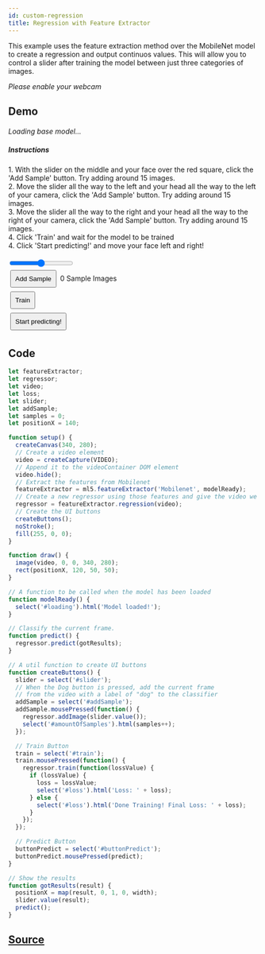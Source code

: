 ```yaml
---
id: custom-regression
title: Regression with Feature Extractor
---
```


This example uses the feature extraction method over the MobileNet model to create a regression and output continuos values. This will allow you to control a slider after training the model between just three categories of images.

*Please enable your webcam*

## Demo

<style>
  .example button {
    margin: 4px;
    padding: 8px;
  }
  .example video{
    width: 300;
    height: 300;
  }
  .example p{
    display: inline;
    font-size: 14px;
  }
  .example h6{
    font-size: 14px;
    margin-bottom: 10px;
  }
</style>

<div class="example">
  <div id="videoContainer"></div>
  <h6 id="loading">Loading base model...</h6>
  <h5>Instructions</h5>
  <p>1. With the slider on the middle and your face over the red square, click the 'Add Sample' button. Try adding around 15 images.</p>
  <br>
  <p>2. Move the slider all the way to the left and your head all the way to the left of your camera, click the 'Add Sample' button. Try adding around 15 images.</p>
  <br>
  <p>3. Move the slider all the way to the right and your head all the way to the right of your camera, click the 'Add Sample' button. Try adding around 15 images.</p>
  <br>
  <p>4. Click 'Train' and wait for the model to be trained</p>
  <br>
  <p>4. Click 'Start predicting!' and move your face left and right!</p>
  <br>
  <br>

  
  <input type="range" name="slider" id="slider" min="0.01" max="1.0" step="0.01" value="0.5">
  <br>
  <p>
    <button id="addSample">Add Sample</button>
    <p><span id="amountOfSamples">0</span> Sample Images</p>
  </p>

  <br/>
  <p><button id="train">Train</button><span id="loss"></span></p>
  <br/>
  <p>
    <button id="buttonPredict">Start predicting!</button><br>
  </p>
</div>

<script src="assets/scripts/example-custom-regression.js"></script>

## Code

```javascript
let featureExtractor;
let regressor;
let video;
let loss;
let slider;
let addSample;
let samples = 0;
let positionX = 140;

function setup() {
  createCanvas(340, 280);
  // Create a video element
  video = createCapture(VIDEO);
  // Append it to the videoContainer DOM element
  video.hide();
  // Extract the features from Mobilenet
  featureExtractor = ml5.featureExtractor('Mobilenet', modelReady);
  // Create a new regressor using those features and give the video we want to use
  regressor = featureExtractor.regression(video);
  // Create the UI buttons
  createButtons();
  noStroke();
  fill(255, 0, 0);
}

function draw() {
  image(video, 0, 0, 340, 280);
  rect(positionX, 120, 50, 50);
}

// A function to be called when the model has been loaded
function modelReady() {
  select('#loading').html('Model loaded!');
}

// Classify the current frame.
function predict() {
  regressor.predict(gotResults);
}

// A util function to create UI buttons
function createButtons() {
  slider = select('#slider');
  // When the Dog button is pressed, add the current frame
  // from the video with a label of "dog" to the classifier
  addSample = select('#addSample');
  addSample.mousePressed(function() {
    regressor.addImage(slider.value());
    select('#amountOfSamples').html(samples++);
  });

  // Train Button
  train = select('#train');
  train.mousePressed(function() {
    regressor.train(function(lossValue) {
      if (lossValue) {
        loss = lossValue;
        select('#loss').html('Loss: ' + loss);
      } else {
        select('#loss').html('Done Training! Final Loss: ' + loss);
      }
    });
  });

  // Predict Button
  buttonPredict = select('#buttonPredict');
  buttonPredict.mousePressed(predict);
}

// Show the results
function gotResults(result) {
  positionX = map(result, 0, 1, 0, width);
  slider.value(result);
  predict();
}
```

## [Source](https://github.com/ml5js/ml5-examples/tree/master/p5js/FeatureExtractor_Image_Classification)

